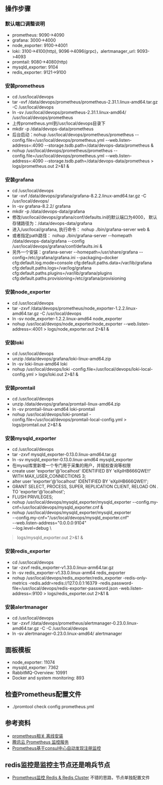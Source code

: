 ## 操作步骤
### 默认端口调整说明
* prometheus: 9090->4090
* grafana: 3000->4000
* node_exporter: 9100->4001
* loki: 3100->4100(http), 9096->4096(grpc)，alertmanager_url: 9093->4093
* promtail: 9080->4080(http)
* mysqld_exporter: 9104
* redis_exporter: 9121->9100

### 安装prometheus
* cd /usr/local/devops
* tar -xvf /data/devops/prometheus/prometheus-2.31.1.linux-amd64.tar.gz -C /usr/local/devops
* ln -sv /usr/local/devops/prometheus-2.31.1.linux-amd64/ /usr/local/devops/prometheus
* 上传prometheus.yml到/usr/local/devops目录下
* mkdir -p /data/devops-data/prometheus
* 后台启动：nohup /usr/local/devops/prometheus/prometheus --config.file=/usr/local/devops/prometheus.yml --web.listen-address=:4090 --storage.tsdb.path=/data/devops-data/prometheus &
* nohup /usr/local/devops/prometheus/prometheus --config.file=/usr/local/devops/prometheus.yml --web.listen-address=:4090 --storage.tsdb.path=/data/devops-data/prometheus > logs/prometheus.out 2>&1 &

### 安装grafana
* cd /usr/local/devops
* tar -xvf /data/devops/grafana/grafana-8.2.2.linux-amd64.tar.gz -C /usr/local/devops/
* ln -sv grafana-8.2.2/ grafana
* mkdir -p /data/devops-data/grafana
* 修改/usr/local/devops/grafana/conf/defaults.ini的默认端口为4000， 默认存储路径为：/data/devops-data/grafana
* 进入/usr/local/grafana, 执行命令： nohup ./bin/grafana-server web &
* 或者指定path路径： nohup ./bin/grafana-server --homepath /data/devops-data/grafana --config /usr/local/devops/grafana/conf/defaults.ini &
* 另外一个安装：grafana-server --homepath=/usr/share/grafana --config=/etc/grafana/grafana.ini --packaging=docker cfg:default.log.mode=console cfg:default.paths.data=/var/lib/grafana cfg:default.paths.logs=/var/log/grafana cfg:default.paths.plugins=/var/lib/grafana/plugins cfg:default.paths.provisioning=/etc/grafana/provisioning

### 安装node_exporter
* cd /usr/local/devops
* tar -zxvf /data/devops/prometheus/node_exporter-1.2.2.linux-amd64.tar.gz -C /usr/local/devops
* ln -sv node_exporter-1.2.2.linux-amd64 node_exporter
* nohup /usr/local/devops/node_exporter/node_exporter --web.listen-address=:4001 > logs/node_exporter.out 2>&1 &

### 安装loki
* cd /usr/local/devops
* unzip /data/devops/grafana/loki-linux-amd64.zip
* ln -sv loki-linux-amd64 loki
* nohup /usr/local/devops/loki -config.file=/usr/local/devops/loki-local-config.yml > logs/loki.out 2>&1 &

### 安装promtail
* cd /usr/local/devops
* unzip /data/devops/grafana/promtail-linux-amd64.zip
* ln -sv promtail-linux-amd64 loki-promtail
* nohup /usr/local/devops/loki-promtail -config.file=/usr/local/devops/promtail-local-config.yml > logs/promtail.out 2>&1 &

### 安装mysqld_exporter
* cd /usr/local/devops
* tar -zxvf mysqld_exporter-0.13.0.linux-amd64.tar.gz
* ln -sv mysqld_exporter-0.13.0.linux-amd64 mysqld_exporter
* 在mysql库里新增一个专门用于采集的用户，并赋权查询等权限
* create user 'exporter'@'localhost'  IDENTIFIED BY 'eXpIHB666QWE!!' WITH MAX_USER_CONNECTIONS 3;
* alter user 'exporter'@'localhost'  IDENTIFIED BY 'eXpIHB666QWE!!';
* GRANT SELECT, PROCESS, SUPER, REPLICATION CLIENT, RELOAD ON *.* TO 'exporter'@'localhost';
* FLUSH PRIVILEGES;
* nohup /usr/local/devops/mysqld_exporter/mysqld_exporter --config.my-cnf=/usr/local/devops/mysqld_exporter.cnf &
* nohup /usr/local/devops/mysqld_exporter/mysqld_exporter \
--config.my-cnf="/usr/local/devops/mysqld_exporter.cnf" \
--web.listen-address="0.0.0.0:9104" \
--log.level=debug \
> logs/mysqld_exporter.out 2>&1 &

### 安装redis_exporter
* cd /usr/local/devops
* tar -zxvf redis_exporter-v1.33.0.linux-arm64.tar.gz
* ln -sv redis_exporter-v1.33.0.linux-arm64 redis_exporter
* nohup /usr/local/devops/redis_exporter/redis_exporter -redis-only-metrics -redis.addr=redis://127.0.0.1:16379 -redis.password-file=/usr/local/devops/redis-exporter-password.json  -web.listen-address=:9100 > logs/redis_exporter.out 2>&1 &

### 安装alertmanager
* cd /usr/local/devops
* tar -zxvf /data/devops/prometheus/alertmanager-0.23.0.linux-amd64.tar.gz -C -C /usr/local/devops
* ln -sv alertmanager-0.23.0.linux-amd64/ alertmanager

## 面板模板
* node_exporter: 11074
* mysqld_exporter: 7362
* RabbitMQ-Overview: 10991
* Docker and system monitoring: 893
  
## 检查Prometheus配置文件
* ./promtool check config prometheus.yml

## 参考资料
* [prometheus相关 离线安装](https://blog.csdn.net/qq_36208812/article/details/103513349)
* [腾讯云 Prometheus 监控服务](https://cloud.tencent.com/document/product/1416)
* [Prometheus基于consul中心自动发现注册监控](https://python.iitter.com/other/10216.html)


## redis监控是监控主节点还是哨兵节点
* [Prometheus监控 Redis & Redis Cluster](https://www.cnblogs.com/zhoujinyi/p/12189239.html) 不错的思路，节点单独配置文件